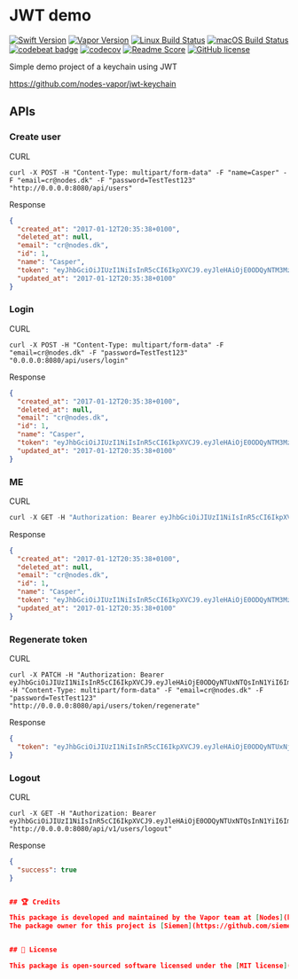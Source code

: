 # JWT demo
[![Swift Version](https://img.shields.io/badge/Swift-3.1-brightgreen.svg)](http://swift.org)
[![Vapor Version](https://img.shields.io/badge/Vapor-2-F6CBCA.svg)](http://vapor.codes)
[![Linux Build Status](https://img.shields.io/circleci/project/github/nodes-vapor/jwt-keychain-demo.svg?label=Linux)](https://circleci.com/gh/nodes-vapor/jwt-keychain-demo)
[![macOS Build Status](https://img.shields.io/travis/nodes-vapor/jwt-keychain-demo.svg?label=macOS)](https://travis-ci.org/nodes-vapor/jwt-keychain-demo)
[![codebeat badge](https://codebeat.co/badges/52c2f960-625c-4a63-ae63-52a24d747da1)](https://codebeat.co/projects/github-com-nodes-vapor-jwt-keychain-demo)
[![codecov](https://codecov.io/gh/nodes-vapor/jwt-keychain-demo/branch/master/graph/badge.svg)](https://codecov.io/gh/nodes-vapor/jwt-keychain-demo)
[![Readme Score](http://readme-score-api.herokuapp.com/score.svg?url=https://github.com/nodes-vapor/jwt-keychain-demo)](http://clayallsopp.github.io/readme-score?url=https://github.com/nodes-vapor/jwt-keychain-demo)
[![GitHub license](https://img.shields.io/badge/license-MIT-blue.svg)](https://raw.githubusercontent.com/nodes-vapor/jwt-keychain-demo/master/LICENSE)


Simple demo project of a keychain using JWT

https://github.com/nodes-vapor/jwt-keychain

## APIs

### Create user
CURL
```
curl -X POST -H "Content-Type: multipart/form-data" -F "name=Casper" -F "email=cr@nodes.dk" -F "password=TestTest123" "http://0.0.0.0:8080/api/users"
```
Response
```json
{
  "created_at": "2017-01-12T20:35:38+0100",
  "deleted_at": null,
  "email": "cr@nodes.dk",
  "id": 1,
  "name": "Casper",
  "token": "eyJhbGciOiJIUzI1NiIsInR5cCI6IkpXVCJ9.eyJleHAiOjE0ODQyNTM3MzIsInN1YiI6Im51bWJlcigxKSJ9.06X3LOa20U/Ezpo4qdKbFHd5xjqBBtM+Pfkjob+Fyqk=",
  "updated_at": "2017-01-12T20:35:38+0100"
}
```

### Login
CURL
```
curl -X POST -H "Content-Type: multipart/form-data" -F "email=cr@nodes.dk" -F "password=TestTest123" "0.0.0.0:8080/api/users/login"
```
Response
```json
{
  "created_at": "2017-01-12T20:35:38+0100",
  "deleted_at": null,
  "email": "cr@nodes.dk",
  "id": 1,
  "name": "Casper",
  "token": "eyJhbGciOiJIUzI1NiIsInR5cCI6IkpXVCJ9.eyJleHAiOjE0ODQyNTM3MzIsInN1YiI6Im51bWJlcigxKSJ9.06X3LOa20U/Ezpo4qdKbFHd5xjqBBtM+Pfkjob+Fyqk=",
  "updated_at": "2017-01-12T20:35:38+0100"
}
```

### ME
CURL
```swift
curl -X GET -H "Authorization: Bearer eyJhbGciOiJIUzI1NiIsInR5cCI6IkpXVCJ9.eyJleHAiOjE0ODQyNTUwNDMsInN1YiI6Im51bWJlcigxKSJ9.KPCnzpGInmuOoByGoIJ/mfiAmnQjgpVYQLmZo6DYjI4=" "http://0.0.0.0:8080/api/users/me"
```

Response
```json
{
  "created_at": "2017-01-12T20:35:38+0100",
  "deleted_at": null,
  "email": "cr@nodes.dk",
  "id": 1,
  "name": "Casper",
  "token": "eyJhbGciOiJIUzI1NiIsInR5cCI6IkpXVCJ9.eyJleHAiOjE0ODQyNTM3MzIsInN1YiI6Im51bWJlcigxKSJ9.06X3LOa20U/Ezpo4qdKbFHd5xjqBBtM+Pfkjob+Fyqk=",
  "updated_at": "2017-01-12T20:35:38+0100"
}
```

### Regenerate token
CURL
```
curl -X PATCH -H "Authorization: Bearer eyJhbGciOiJIUzI1NiIsInR5cCI6IkpXVCJ9.eyJleHAiOjE0ODQyNTUxNTQsInN1YiI6Im51bWJlcigxKSJ9./62Xg5sZvVIbM12wvzhmjins35x9+kZqyvDWlKk/j1c=" -H "Content-Type: multipart/form-data" -F "email=cr@nodes.dk" -F "password=TestTest123" "http://0.0.0.0:8080/api/users/token/regenerate"
```

Response
```json
{
  "token": "eyJhbGciOiJIUzI1NiIsInR5cCI6IkpXVCJ9.eyJleHAiOjE0ODQyNTUxNjUsInN1YiI6Im51bWJlcigxKSJ9.MBshiGEcOzonAEvxbf5OFDOU2lpXMBICEVpjtj7bjVQ="
}
```

### Logout
CURL
```
curl -X GET -H "Authorization: Bearer eyJhbGciOiJIUzI1NiIsInR5cCI6IkpXVCJ9.eyJleHAiOjE0ODQyNTUxNTQsInN1YiI6Im51bWJlcigxKSJ9./62Xg5sZvVIbM12wvzhmjins35x9+kZqyvDWlKk/j1c=" "http://0.0.0.0:8080/api/v1/users/logout"
```

Response
```json
{
  "success": true
}


## 🏆 Credits

This package is developed and maintained by the Vapor team at [Nodes](https://www.nodesagency.com).
The package owner for this project is [Siemen](https://github.com/siemensikkema/).


## 📄 License

This package is open-sourced software licensed under the [MIT license](http://opensource.org/licenses/MIT)
